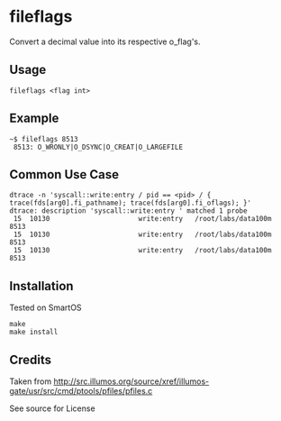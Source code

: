 fileflags
=========

Convert a decimal value into its respective o_flag's.

Usage
-----

    fileflags <flag int>

Example
-------

    ~$ fileflags 8513
     8513: O_WRONLY|O_DSYNC|O_CREAT|O_LARGEFILE

Common Use Case
---------------
    dtrace -n 'syscall::write:entry / pid == <pid> / { trace(fds[arg0].fi_pathname); trace(fds[arg0].fi_oflags); }'
    dtrace: description 'syscall::write:entry ' matched 1 probe
     15  10130                      write:entry   /root/labs/data100m                   8513
     15  10130                      write:entry   /root/labs/data100m                   8513
     15  10130                      write:entry   /root/labs/data100m                   8513

Installation
------------

Tested on SmartOS

    make
    make install

Credits
-------

Taken from http://src.illumos.org/source/xref/illumos-gate/usr/src/cmd/ptools/pfiles/pfiles.c

See source for License
